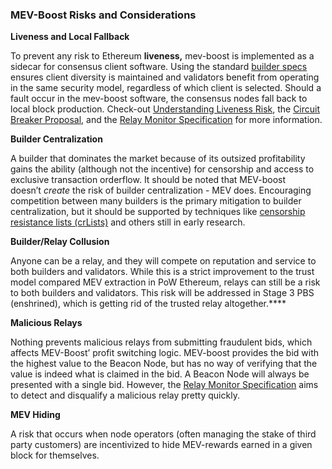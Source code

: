 ### MEV-Boost Risks and Considerations

**Liveness and Local Fallback**

To prevent any risk to Ethereum **liveness,** mev-boost is implemented as a sidecar for consensus client software. Using the standard [builder specs](https://github.com/ethereum/builder-specs) ensures client diversity is maintained and validators benefit from operating in the same security model, regardless of which client is selected. Should a fault occur in the mev-boost software, the consensus nodes fall back to local block production. Check-out [Understanding Liveness Risk](https://writings.flashbots.net/writings/understanding-mev-boost-liveness-risks), the [Circuit Breaker Proposal](https://hackmd.io/@ralexstokes/BJn9N6Thc), and the [Relay Monitor Specification](https://hackmd.io/@ralexstokes/SynPJN_pq) for more information.

**Builder Centralization**

A builder that dominates the market because of its outsized profitability gains the ability (although not the incentive) for censorship and access to exclusive transaction orderflow. It should be noted that MEV-boost doesn’t *create* the risk of builder centralization - MEV does. Encouraging competition between many builders is the primary mitigation to builder centralization, but it should be supported by techniques like [censorship resistance lists (crLists)](https://vitalik.ca/general/2021/12/06/endgame.html) and others still in early research.

**Builder/Relay Collusion**

Anyone can be a relay, and they will compete on reputation and service to both builders and validators. While this is a strict improvement to the trust model compared MEV extraction in PoW Ethereum, relays can still be a risk to both builders and validators. This risk will be addressed in Stage 3 PBS (enshrined), which is getting rid of the trusted relay altogether.****

**Malicious Relays**

Nothing prevents malicious relays from submitting fraudulent bids, which affects MEV-Boost’ profit switching logic. MEV-boost provides the bid with the highest value to the Beacon Node, but has no way of verifying that the value is indeed what is claimed in the bid. A Beacon Node will always be presented with a single bid. However, the [Relay Monitor Specification](https://hackmd.io/@ralexstokes/SynPJN_pq)  aims to detect and disqualify a malicious relay pretty quickly.

**MEV Hiding**

A risk that occurs when node operators (often managing the stake of third party customers) are incentivized to hide MEV-rewards earned in a given block for themselves.